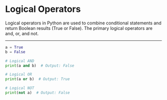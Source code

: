 # Logical Operators

Logical operators in Python are used to combine conditional statements and return Boolean results (True or False). The primary logical operators are and, or, and not.

---

```python
a = True
b = False

# Logical AND
print(a and b)  # Output: False

# Logical OR
print(a or b)  # Output: True

# Logical NOT
print(not a)  # Output: False
```
